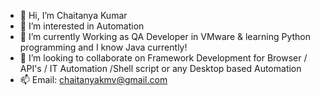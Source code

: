 - 👋 Hi, I’m Chaitanya Kumar
- 👀 I’m interested in Automation
- 🌱 I’m currently Working as QA Developer in VMware & learning Python programming and I know Java currently!
- 💞️ I’m looking to collaborate on Framework Development for Browser / API's / IT Automation /Shell script or any Desktop based Automation
- 📫 Email: chaitanyakmv@gmail.com

<!---
chaitu219/chaitu219 is a ✨ special ✨ repository because its `README.md` (this file) appears on your GitHub profile.
You can click the Preview link to take a look at your changes.
--->
